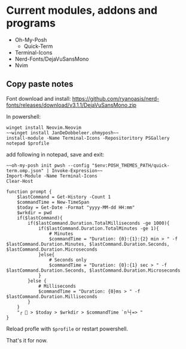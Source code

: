 # Current modules, addons and programs
* Oh-My-Posh
  * Quick-Term
* Terminal-Icons
* Nerd-Fonts/DejaVuSansMono
* Nvim
## Copy paste notes
Font download and install: https://github.com/ryanoasis/nerd-fonts/releases/download/v3.1.1/DejaVuSansMono.zip

In powershell:
``````
winget install Neovim.Neovim
~~winget install JanDeDobbeleer.ohmyposh~~
install-module -Name Terminal-Icons -Repositoritory PSGallery
notepad $profile
``````

add following in notepad, save and exit:
``````text
~~oh-my-posh init pwsh --config "$env:POSH_THEMES_PATH/quick-term.omp.json" | Invoke-Expression~~
Import-Module -Name Terminal-Icons
Clear-Host

function prompt {
	$lastCommand = Get-History -Count 1
	$commandTime = New-TimeSpan
	$today = Get-Date -Format "yyyy-MM-dd HH:mm"
	$wrkdir = pwd
	if($lastCommand){
		if($lastCommand.Duration.TotalMilliseconds -ge 1000){
			if($lastCommand.Duration.TotalMinutes -ge 1){
				# Minutes
				$commandTime = "Duration: {0}:{1}:{2} min > " -f  $lastCommand.Duration.Minutes, $lastCommand.Duration.Seconds, $lastCommand.Duration.Microseconds
			}else{
				# Seconds only
				$commandTime = "Duration: {0}:{1} sec > " -f $lastCommand.Duration.Seconds, $lastCommand.Duration.Microseconds
			}
		}else {
			# Milliseconds
			$commandTime = "Duration: {0}ms > " -f $lastCommand.Duration.Milliseconds 
		}
	}
	"┌  > $today > $wrkdir > $commandTime `n└┤=> "
}
``````
Reload profle with ``$profile`` or restart powershell.

That's it for now.
